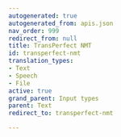 ```yaml
---
autogenerated: true
autogenerated_from: apis.json
nav_order: 999
redirect_from: null
title: TransPerfect NMT
id: transperfect-nmt
translation_types:
- Text
- Speech
- File
active: true
grand_parent: Input types
parent: Text
redirect_to: transperfect-nmt

---
```


